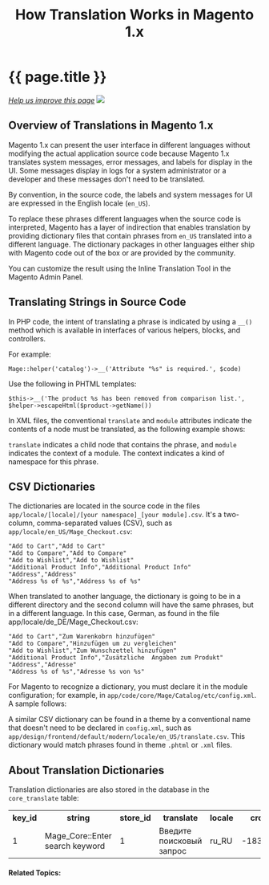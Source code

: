 ﻿---
layout: howtom2devgde_chapters_fedg
title: How Translation Works in Magento 1.x
---
 
<h1 id="fedg_xlate_mage1">{{ page.title }}</h1>

<p><a href="{{ site.githuburl }}guides/m2fedg/v1.0.0.0/xlate/xlate_mage1.md" target="_blank"><em>Help us improve this page</em></a>&nbsp;<img src="{{ site.baseurl }}common/images/newWindow.gif"/></p>

<h2 id="fedg_xlate_mage1_overview">Overview of Translations in Magento 1.x</h2>

Magento 1.x can present the user interface in different languages without modifying the actual application source code because Magento 1.x translates system messages, error messages, and labels for display in the UI. Some messages display in logs for a system administrator or a developer and these messages don't need to be translated. 

By convention, in the source code, the labels and system messages for UI are expressed in the English locale (`en_US`).

To replace these phrases different languages when the source code is interpreted, Magento has a layer of indirection that enables translation by providing dictionary files that contain phrases from `en_US` translated into a different language. The dictionary packages in other languages either ship with Magento code out of the box or are provided by the community.

You can customize the result using the Inline Translation Tool in the Magento Admin Panel.

<h2 id="fedg_xlate_source">Translating Strings in Source Code</h2>

In PHP code, the intent of translating a phrase is indicated by using a `__()` method which is available in interfaces of various helpers, blocks, and controllers.

For example:

	Mage::helper('catalog')->__('Attribute "%s" is required.', $code)

Use the following in PHTML templates:

	$this->__('The product %s has been removed from comparison list.', $helper->escapeHtml($product->getName())
	
In XML files, the conventional `translate` and `module` attributes indicate the contents of a node must be translated, as the following example shows:

<script src="https://gist.github.com/xcomSteveJohnson/c22321284b4022f16189.js"></script>

`translate` indicates a child node that contains the phrase, and `module` indicates the context of a module. The context indicates a kind of namespace for this phrase.

<h2 id="fedg_xlate_csv">CSV Dictionaries</h2>

The dictionaries are located in the source code in the files `app/locale/[locale]/[your namespace]_[your module].csv`. It's a two-column, comma-separated values (CSV), such as `app/locale/en_US/Mage_Checkout.csv`:

	"Add to Cart","Add to Cart"
	"Add to Compare","Add to Compare"
	"Add to Wishlist","Add to Wishlist"
	"Additional Product Info","Additional Product Info"
	"Address","Address"
	"Address %s of %s","Address %s of %s"

When translated to another language, the dictionary is going to be in a different directory and the second column will have the same phrases, but in a different language. In this case, German, as found in the file app/locale/de_DE/Mage_Checkout.csv:

	"Add to Cart","Zum Warenkobrn hinzufügen"
	"Add to Compare","Hinzufügen um zu vergleichen"
	"Add to Wishlist","Zum Wunschzettel hinzufügen"
	"Additional Product Info","Zusätzliche  Angaben zum Produkt"
	"Address","Adresse"
	"Address %s of %s","Adresse %s von %s"

For Magento to recognize a dictionary, you must declare it in the module configuration; for example, in `app/code/core/Mage/Catalog/etc/config.xml`. A sample follows:

<script src="https://gist.github.com/xcomSteveJohnson/47d1ee0c247287633f41.js"></script>

A similar CSV dictionary can be found in a theme by a conventional name that doesn't need to be declared in `config.xml`, such as `app/design/frontend/default/modern/locale/en_US/translate.csv`. This dictionary would match phrases found in theme `.phtml` or `.xml` files.

<h2 id="fedg_xlate_dict">About Translation Dictionaries</h2>

Translation dictionaries are also stored in the database in the `core_translate` table:

<table>
	<tbody>
		<tr class="table-headings">
			<th>key_id</th>
			<th>string</th>
			<th>store_id</th>
			<th>translate</th>
			<th>locale</th>
			<th>crc_string</th>
		</tr>
	<tr class="even">
		<td>1</td>
		<td>Mage_Core::Enter search keyword	</td>
		<td>1</td>
		<td>Введите поисковый запрос</td>
		<td>ru_RU</td>
		<td>-1839809583</td>
	</tr>
	</tbody> 
</table>



#### Related Topics:


